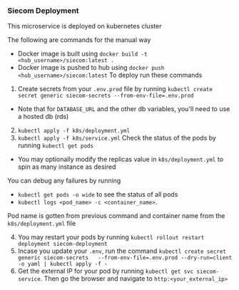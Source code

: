 ### Siecom Deployment 
This microservice is deployed on kubernetes cluster

The following are commands for the manual way 
* Docker image is built using `docker build -t <hub_username>/siecom:latest .`
* Docker image is pushed to hub using `docker push <hub_username>/siecom:latest`
To deploy run these commands
1. Create secrets from your `.env.prod` file by running `kubectl create secret generic siecom-secrets --from-env-file=.env.prod`
* Note that for `DATABASE_URL` and the other db variables, you'll need to use a hosted db (rds)
2. `kubectl apply -f k8s/deployment.yml`
3. `kubectl apply -f k8s/service.yml`
Check the status of the pods by running `kubectl get pods`
* You may optionally modify the replicas value in `k8s/deployment.yml` to spin as many instance as desired

You can debug any failures by running 
* `kubectl get pods -o wide` to see the status of all pods
* `kubectl logs <pod_name> -c <container_name>`. 

Pod name is gotten from previous command and container name from the `k8s/deployment.yml` file

4. You may restart your pods by running `kubectl rollout restart deployment siecom-deployment`
5. Incase you update your `.env`, run the command 
`kubectl create secret generic siecom-secrets   --from-env-file=.env.prod --dry-run=client -o yaml | kubectl apply -f -`
6. Get the external IP for your pod by running `kubectl get svc siecom-service`. Then go the browser and navigate to
`http:<your_external_ip>`